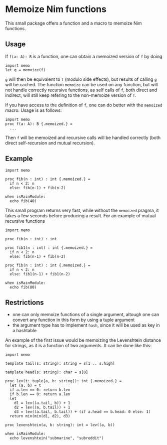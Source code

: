 Memoize Nim functions
=====================

This small package offers a function and a macro to memoize Nim functions.

Usage
-----

If `f(a: A): B` is a function, one can obtain a memoized version of `f` by doing

    import memo
    let g = memoize(f)

`g` will then be equivalent to `f` (modulo side effects), but results of calling `g` will be cached. The function `memoize` can be used on any function, but will not handle correctly recursive functions, as self calls of `f`, both direct and indirect, will still keep refering to the non-memoize version of `f`.

If you have access to the definition of `f`, one can do better with the `memoized` macro. Usage is as follows:

    import memo
    proc f(a: A): B {.memoized.} =
      ...

Then `f` will be memoized and recursive calls will be handled correctly (both direct self-recursion and mutual recursion).

Example
-------

    import memo

    proc fib(n : int) : int {.memoized.} =
      if n < 2: n
      else: fib(n-1) + fib(n-2)

    when isMainModule:
      echo fib(40)

This small program returns very fast, while without the `memoized` pragma, it takes a few seconds before producing a result. For an example of mutual recursive functions

    import memo

    proc fib(n : int) : int
    
    proc fib1(n : int) : int {.memoized.} =
      if n < 2: n
      else: fib(n-1) + fib(n-2)
    
    proc fib(n : int) : int {.memoized.} =
      if n < 2: n
      else: fib1(n-1) + fib1(n-2)

    when isMainModule:
      echo fib(80)

Restrictions
------------

* one can only memoize functions of a single argument, altough one can convert any function in this form by using a tuple argument
* the argument type has to implement ``hash``, since it will be used as key in a hashtable

An example of the first issue would be memoizing the Levenshtein distance for strings, as it is a function of two arguments. It can be done like this:

    import memo

    template tail(s: string): string = s[1 .. s.high]

    template head(s: string): char = s[0]

    proc lev(t: tuple[a, b: string]): int {.memoized.} =
      let (a, b) = t
      if a.len == 0: return b.len
      if b.len == 0: return a.len
      let
        d1 = lev((a.tail, b)) + 1
        d2 = lev((a, b.tail)) + 1
        d3 = lev((a.tail, b.tail)) + (if a.head == b.head: 0 else: 1)
      return min(min(d1, d2), d3)

    proc levenshtein(a, b: string): int = lev((a, b))

    when isMainModule:
      echo levenshtein("submarine", "subreddit")